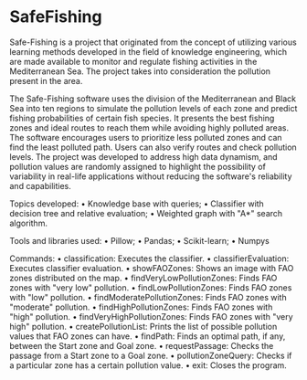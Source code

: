 # SafeFishing
Safe-Fishing is a project that originated from the concept of utilizing various learning methods developed in the field of knowledge engineering, which are made available to monitor and regulate fishing activities in the Mediterranean Sea. The project takes into consideration the pollution present in the area.

The Safe-Fishing software uses the division of the Mediterranean and Black Sea into ten regions to simulate the pollution levels of each zone and predict fishing probabilities of certain fish species. It presents the best fishing zones and ideal routes to reach them while avoiding highly polluted areas. The software encourages users to prioritize less polluted zones and can find the least polluted path. Users can also verify routes and check pollution levels. The project was developed to address high data dynamism, and pollution values are randomly assigned to highlight the possibility of variability in real-life applications without reducing the software's reliability and capabilities.

Topics developed:
• Knowledge base with queries;
• Classifier with decision tree and relative evaluation;
• Weighted graph with "A*" search algorithm.

Tools and libraries used:
• Pillow;
• Pandas;
• Scikit-learn;
• Numpys

Commands:
• classification: Executes the classifier.
• classifierEvaluation: Executes classifier evaluation.
• showFAOZones: Shows an image with FAO zones distributed on the map.
• findVeryLowPollutionZones: Finds FAO zones with "very low" pollution.
• findLowPollutionZones: Finds FAO zones with "low" pollution.
• findModeratePollutionZones: Finds FAO zones with "moderate" pollution.
• findHighPollutionZones: Finds FAO zones with "high" pollution.
• findVeryHighPollutionZones: Finds FAO zones with "very high" pollution.
• createPollutionList: Prints the list of possible pollution values that FAO zones can have.
• findPath: Finds an optimal path, if any, between the Start zone and Goal zone.
• requestPassage: Checks the passage from a Start zone to a Goal zone.
• pollutionZoneQuery: Checks if a particular zone has a certain pollution value.
• exit: Closes the program.